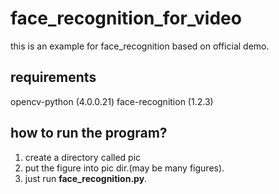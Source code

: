 # face_recognition_for_video
this is an example for face_recognition based on official demo.
## requirements
opencv-python (4.0.0.21)
face-recognition (1.2.3)

## how to run the program?
1. create a directory called pic
2. put the figure into pic dir.(may be many figures).
3. just run **face_recognition.py**.

